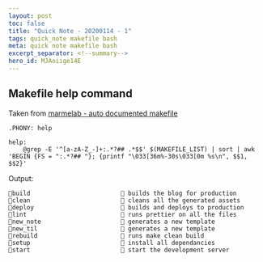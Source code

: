 ```yaml
--- 
layout: post 
toc: false 
title: "Quick Note - 20200114 - 1"
tags: quick_note makefile bash
meta: quick note makefile bash
excerpt_separator: <!--summary-->
hero_id: MJAoiige14E
---
```


## Makefile help command


Taken from [marmelab - auto documented makefile](https://marmelab.com/blog/2016/02/29/auto-documented-makefile.html)

<!--summary-->

```
.PHONY: help

help:
	@grep -E '^[a-zA-Z_-]+:.*?## .*$$' $(MAKEFILE_LIST) | sort | awk 'BEGIN {FS = ":.*?## "}; {printf "\033[36m%-30s\033[0m %s\n", $$1, $$2}'
```

Output:

```
build                          builds the blog for production
clean                          cleans all the generated assets 
deploy                         builds and deploys to production
lint                           runs prettier on all the files 
new_note                       generates a new template 
new_til                        generates a new template 
rebuild                        runs make clean build 
setup                          install all dependancies 
start                          start the development server 
```

